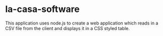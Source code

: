 # la-casa-software

This application uses node.js to create a web application which reads in a CSV file from the client and displays it in a CSS styled table. 
